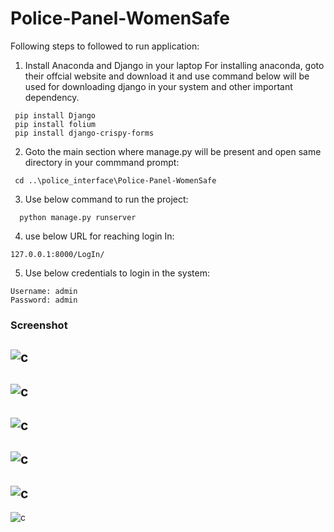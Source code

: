 # Police-Panel-WomenSafe

Following steps to followed to run application:

1. Install Anaconda and Django in your laptop
For installing anaconda, goto their offcial website and download it and use command below will be used for downloading django in your system and other important dependency.
```
 pip install Django 
 pip install folium
 pip install django-crispy-forms
```

2. Goto the main section where manage.py will be present and open same directory in your commmand prompt:
```
 cd ..\police_interface\Police-Panel-WomenSafe
```

3. Use below command to run the project:
```
  python manage.py runserver
```

4. use below URL for reaching login In:
```
127.0.0.1:8000/LogIn/
```

5. Use below credentials to login in the system:
```
Username: admin
Password: admin
```

### Screenshot
![c](https://github.com/kazimsayed954/Police-Panel-WomenSafe/blob/master/ScreenShot/Home.PNG)
------

![c](https://github.com/kazimsayed954/Police-Panel-WomenSafe/blob/master/ScreenShot/LogIn.PNG)
------

![c](https://github.com/kazimsayed954/Police-Panel-WomenSafe/blob/master/ScreenShot/Table.PNG)
-----

![c](https://github.com/kazimsayed954/Police-Panel-WomenSafe/blob/master/ScreenShot/DestinationLink.PNG)
-----

![c](https://github.com/kazimsayed954/Police-Panel-WomenSafe/blob/master/ScreenShot/Before%20Analysis.PNG)
-----

![c](https://github.com/kazimsayed954/Police-Panel-WomenSafe/blob/master/ScreenShot/After%20Analysis.PNG)


